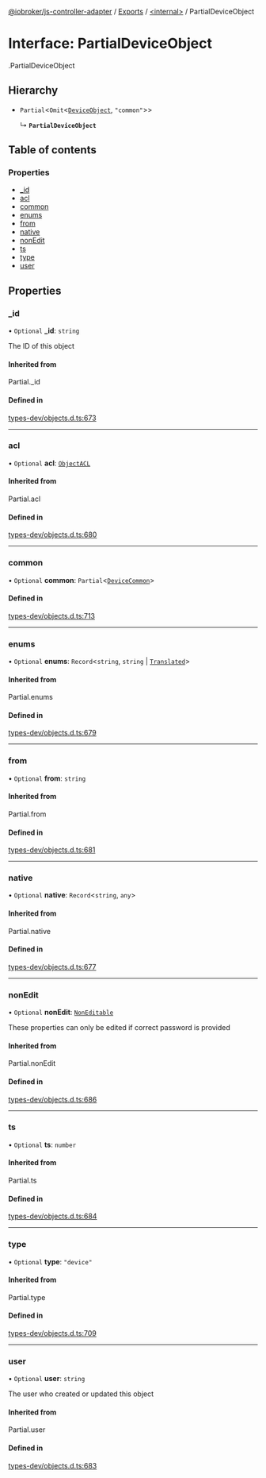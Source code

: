 [@iobroker/js-controller-adapter](../README.md) / [Exports](../modules.md) / [<internal\>](../modules/internal_.md) / PartialDeviceObject

# Interface: PartialDeviceObject

[<internal>](../modules/internal_.md).PartialDeviceObject

## Hierarchy

- `Partial`<`Omit`<[`DeviceObject`](internal_.DeviceObject.md), ``"common"``\>\>

  ↳ **`PartialDeviceObject`**

## Table of contents

### Properties

- [\_id](internal_.PartialDeviceObject.md#_id)
- [acl](internal_.PartialDeviceObject.md#acl)
- [common](internal_.PartialDeviceObject.md#common)
- [enums](internal_.PartialDeviceObject.md#enums)
- [from](internal_.PartialDeviceObject.md#from)
- [native](internal_.PartialDeviceObject.md#native)
- [nonEdit](internal_.PartialDeviceObject.md#nonedit)
- [ts](internal_.PartialDeviceObject.md#ts)
- [type](internal_.PartialDeviceObject.md#type)
- [user](internal_.PartialDeviceObject.md#user)

## Properties

### \_id

• `Optional` **\_id**: `string`

The ID of this object

#### Inherited from

Partial.\_id

#### Defined in

[types-dev/objects.d.ts:673](https://github.com/ioBroker/ioBroker.js-controller/blob/9e3b8273/packages/types-dev/objects.d.ts#L673)

___

### acl

• `Optional` **acl**: [`ObjectACL`](internal_.ObjectACL.md)

#### Inherited from

Partial.acl

#### Defined in

[types-dev/objects.d.ts:680](https://github.com/ioBroker/ioBroker.js-controller/blob/9e3b8273/packages/types-dev/objects.d.ts#L680)

___

### common

• `Optional` **common**: `Partial`<[`DeviceCommon`](internal_.DeviceCommon.md)\>

#### Defined in

[types-dev/objects.d.ts:713](https://github.com/ioBroker/ioBroker.js-controller/blob/9e3b8273/packages/types-dev/objects.d.ts#L713)

___

### enums

• `Optional` **enums**: `Record`<`string`, `string` \| [`Translated`](../modules/internal_.md#translated)\>

#### Inherited from

Partial.enums

#### Defined in

[types-dev/objects.d.ts:679](https://github.com/ioBroker/ioBroker.js-controller/blob/9e3b8273/packages/types-dev/objects.d.ts#L679)

___

### from

• `Optional` **from**: `string`

#### Inherited from

Partial.from

#### Defined in

[types-dev/objects.d.ts:681](https://github.com/ioBroker/ioBroker.js-controller/blob/9e3b8273/packages/types-dev/objects.d.ts#L681)

___

### native

• `Optional` **native**: `Record`<`string`, `any`\>

#### Inherited from

Partial.native

#### Defined in

[types-dev/objects.d.ts:677](https://github.com/ioBroker/ioBroker.js-controller/blob/9e3b8273/packages/types-dev/objects.d.ts#L677)

___

### nonEdit

• `Optional` **nonEdit**: [`NonEditable`](internal_.NonEditable.md)

These properties can only be edited if correct password is provided

#### Inherited from

Partial.nonEdit

#### Defined in

[types-dev/objects.d.ts:686](https://github.com/ioBroker/ioBroker.js-controller/blob/9e3b8273/packages/types-dev/objects.d.ts#L686)

___

### ts

• `Optional` **ts**: `number`

#### Inherited from

Partial.ts

#### Defined in

[types-dev/objects.d.ts:684](https://github.com/ioBroker/ioBroker.js-controller/blob/9e3b8273/packages/types-dev/objects.d.ts#L684)

___

### type

• `Optional` **type**: ``"device"``

#### Inherited from

Partial.type

#### Defined in

[types-dev/objects.d.ts:709](https://github.com/ioBroker/ioBroker.js-controller/blob/9e3b8273/packages/types-dev/objects.d.ts#L709)

___

### user

• `Optional` **user**: `string`

The user who created or updated this object

#### Inherited from

Partial.user

#### Defined in

[types-dev/objects.d.ts:683](https://github.com/ioBroker/ioBroker.js-controller/blob/9e3b8273/packages/types-dev/objects.d.ts#L683)
